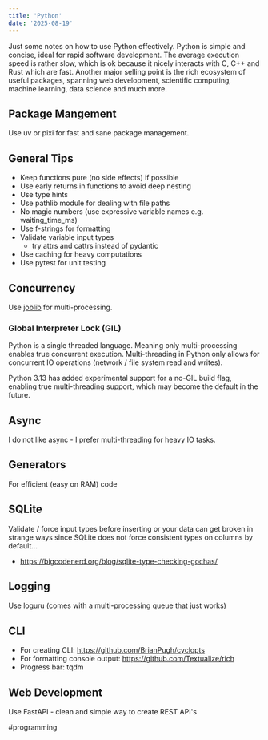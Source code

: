 ```yaml
---
title: 'Python'
date: '2025-08-19'
---
```

Just some notes on how to use Python effectively. Python is simple and concise, ideal for rapid software development. The average execution speed is rather slow, which is ok because it nicely interacts with C, C++ and Rust which are fast. Another major selling point is the rich ecosystem of useful packages, spanning web development, scientific computing, machine learning, data science and much more.

## Package Mangement

Use uv or pixi for fast and sane package management.

## General Tips

- Keep functions pure (no side effects) if possible
- Use early returns in functions to avoid deep nesting
- Use type hints
- Use pathlib module for dealing with file paths
- No magic numbers (use expressive variable names e.g. waiting_time_ms)
- Use f-strings for formatting
- Validate variable input types
  - try attrs and cattrs instead of pydantic
- Use caching for heavy computations
- Use pytest for unit testing

## Concurrency

Use [joblib](https://joblib.readthedocs.io/en/stable/index.html) for multi-processing.

### Global Interpreter Lock (GIL)

Python is a single threaded language. Meaning only multi-processing enables true concurrent execution. Multi-threading in Python only allows for concurrent IO operations (network / file system read and writes).

Python 3.13 has added experimental support for a no-GIL build flag, enabling true multi-threading support, which may become the default in the future.

## Async

I do not like async - I prefer multi-threading for heavy IO tasks.

## Generators

For efficient (easy on RAM) code

## SQLite

Validate / force input types before inserting or your data can get broken in strange ways since SQLite does not force consistent types on columns by default...

- <https://bigcodenerd.org/blog/sqlite-type-checking-gochas/>

## Logging

Use loguru (comes with a multi-processing queue that just works)

## CLI

- For creating CLI: https://github.com/BrianPugh/cyclopts
- For formatting console output: https://github.com/Textualize/rich
- Progress bar: tqdm

## Web Development

Use FastAPI - clean and simple way to create REST API's

#programming
